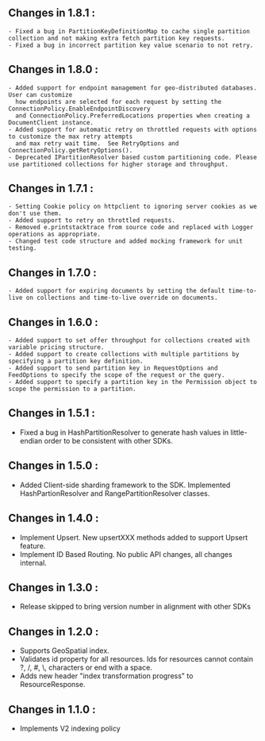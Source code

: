 ## Changes in 1.8.1 : ##

    - Fixed a bug in PartitionKeyDefinitionMap to cache single partition collection and not making extra fetch partition key requests.
    - Fixed a bug in incorrect partition key value scenario to not retry.

## Changes in 1.8.0 : ##

    - Added support for endpoint management for geo-distributed databases. User can customize
      how endpoints are selected for each request by setting the ConnectionPolicy.EnableEndpointDiscovery 
      and ConnectionPolicy.PreferredLocations properties when creating a DocumentClient instance.
    - Added support for automatic retry on throttled requests with options to customize the max retry attempts
      and max retry wait time.  See RetryOptions and ConnectionPolicy.getRetryOptions().
    - Deprecated IPartitionResolver based custom partitioning code. Please use partitioned collections for higher storage and throughput.

## Changes in 1.7.1 : ##

    - Setting Cookie policy on httpclient to ignoring server cookies as we don't use them.
    - Added support to retry on throttled requests.
    - Removed e.printstacktrace from source code and replaced with Logger operations as appropriate.
    - Changed test code structure and added mocking framework for unit testing.

## Changes in 1.7.0 : ##

	- Added support for expiring documents by setting the default time-to-live on collections and time-to-live override on documents.

## Changes in 1.6.0 : ##

	- Added support to set offer throughput for collections created with variable pricing structure.
	- Added support to create collections with multiple partitions by specifying a partition key definition.
	- Added support to send partition key in RequestOptions and FeedOptions to specify the scope of the request or the query.
	- Added support to specify a partition key in the Permission object to scope the permission to a partition. 
     
## Changes in 1.5.1 : ##

- Fixed a bug in HashPartitionResolver to generate hash values in little-endian order to be consistent with other SDKs.

## Changes in 1.5.0 : ##

- Added Client-side sharding framework to the SDK. Implemented HashPartionResolver and RangePartitionResolver classes.

## Changes in 1.4.0 : ##

- Implement Upsert. New upsertXXX methods added to support Upsert feature.
- Implement ID Based Routing. No public API changes, all changes internal.

## Changes in 1.3.0 : ##

- Release skipped to bring version number in alignment with other SDKs

## Changes in 1.2.0 : ##

- Supports GeoSpatial index.
- Validates id property for all resources. Ids for resources cannot contain ?, /, #, \\, characters or end with a space.
- Adds new header "index transformation progress" to ResourceResponse.

## Changes in 1.1.0 : ##

- Implements V2 indexing policy